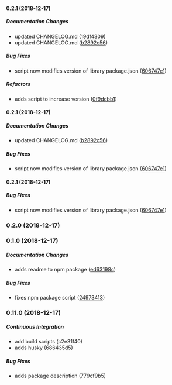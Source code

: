 #### 0.2.1 (2018-12-17)

##### Documentation Changes

*  updated CHANGELOG.md ([19df4309](https://github.com/alfredoperez/ngx-datacontext/commit/19df4309aee08ad9acd9fccf77ef7be3ecca1a8e))
*  updated CHANGELOG.md ([b2892c56](https://github.com/alfredoperez/ngx-datacontext/commit/b2892c56af059eb0fd64d4a75c01fabcbbd2bf10))

##### Bug Fixes

*  script now modifies version of library package.json ([606747e1](https://github.com/alfredoperez/ngx-datacontext/commit/606747e1b2d1dbe6f72094a544d5dd531cc418ad))

##### Refactors

*  adds script to increase version ([0f9dcbb1](https://github.com/alfredoperez/ngx-datacontext/commit/0f9dcbb125b2a78be4389b0721358ed24f2a5603))

#### 0.2.1 (2018-12-17)

##### Documentation Changes

*  updated CHANGELOG.md ([b2892c56](https://github.com/alfredoperez/ngx-datacontext/commit/b2892c56af059eb0fd64d4a75c01fabcbbd2bf10))

##### Bug Fixes

*  script now modifies version of library package.json ([606747e1](https://github.com/alfredoperez/ngx-datacontext/commit/606747e1b2d1dbe6f72094a544d5dd531cc418ad))

#### 0.2.1 (2018-12-17)

##### Bug Fixes

*  script now modifies version of library package.json ([606747e1](https://github.com/alfredoperez/ngx-datacontext/commit/606747e1b2d1dbe6f72094a544d5dd531cc418ad))

### 0.2.0 (2018-12-17)

### 0.1.0 (2018-12-17)

##### Documentation Changes

*  adds readme to npm package ([ed63198c](https://github.com/alfredoperez/ngx-datacontext/commit/ed63198c82869dad1a6034519f2b4c30d6a24792))

##### Bug Fixes

*  fixes npm package script ([24973413](https://github.com/alfredoperez/ngx-datacontext/commit/24973413e74f7eefdb578327391dead4a20ad261))

### 0.11.0 (2018-12-17)

##### Continuous Integration

*  add build scripts (c2e31f40)
*  adds husky (686435d5)

##### Bug Fixes

*  adds package description (779cf9b5)


